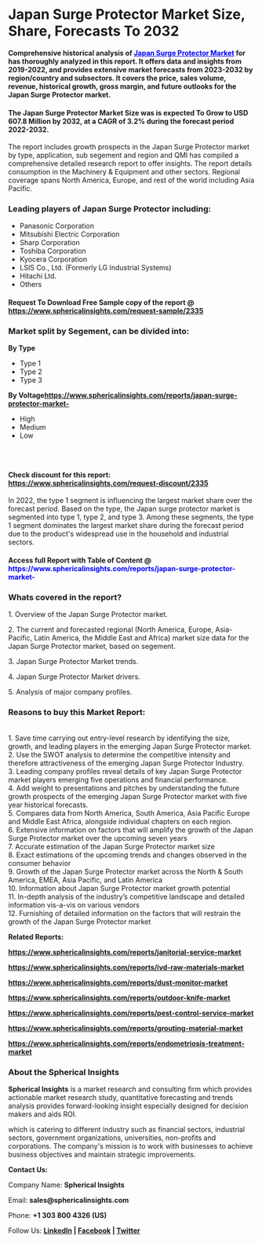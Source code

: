 <h1 class="news-post-title">Japan Surge Protector Market Size, Share, Forecasts To 2032</h1>
<p><strong>Comprehensive historical analysis of&nbsp;<span style="color: #0000ff;"><a style="color: #0000ff;" href="https://www.sphericalinsights.com/reports/japan-surge-protector-market-" target="_blank">Japan Surge Protector Market</a></span> for has thoroughly analyzed in this report. It offers data and insights from 2019-2022, and provides extensive market forecasts from 2023-2032 by region/country and subsectors. It covers the price, sales volume, revenue, historical growth, gross margin, and future outlooks for the Japan Surge Protector market.</strong></p>
<h4><strong>The Japan Surge Protector Market Size was is expected To Grow to USD 607.8 Million by 2032, at a CAGR of 3.2% during the forecast period 2022-2032. </strong></h4>
<p>The report includes growth prospects in the Japan Surge Protector market by type, application, sub segement and region and QMI has compiled a comprehensive detailed research report to offer insights. The report details consumption in the Machinery &amp; Equipment and other sectors. Regional coverage spans North America, Europe, and rest of the world including Asia Pacific.</p>
<h3><strong>Leading players of Japan Surge Protector including:</strong></h3>
<ul>
<li>Panasonic Corporation</li>
<li>Mitsubishi Electric Corporation</li>
<li>Sharp Corporation</li>
<li>Toshiba Corporation</li>
<li>Kyocera Corporation</li>
<li>LSIS Co., Ltd. (Formerly LG Industrial Systems)</li>
<li>Hitachi Ltd.</li>
<li>Others</li>
</ul>
<h4>Request To Download Free Sample copy of the report  @ <a href="https://www.sphericalinsights.com/request-sample/2335" target="_blank">https://www.sphericalinsights.com/request-sample/2335</a></h4>
<h3><strong>Market split by Segement, can be divided into:</strong></h3>
<p><strong>By Type</strong></p>
<ul>
<li>Type 1</li>
<li>Type 2</li>
<li>Type 3</li>
</ul>
<p><strong>By Voltage<a href="https://www.sphericalinsights.com/reports/japan-surge-protector-market-" target="_blank">https://www.sphericalinsights.com/reports/japan-surge-protector-market-</a></strong></p>
<ul>
<li>High</li>
<li>Medium</li>
<li>Low</li>
</ul>
<h3>&nbsp;</h3>
<h4>Check discount for this report: <a href="https://www.sphericalinsights.com/request-discount/2335" target="_blank">https://www.sphericalinsights.com/request-discount/2335</a></h4>
<p>In 2022, the type 1 segment is influencing the largest market share over the forecast period. Based on the type, the Japan surge protector market is segmented into type 1, type 2, and type 3. Among these segments, the type 1 segment dominates the largest market share during the forecast period due to the product's widespread use in the household and industrial sectors.</p>
<h4>Access full Report with Table of Content @ <span style="color: #0000ff;"><a style="color: #0000ff;">https://www.sphericalinsights.com/reports/japan-surge-protector-market-</a></span></h4>
<h3><strong>Whats covered in the report?</strong></h3>
<p>1. Overview of the Japan Surge Protector market.</p>
<p>2. The current and forecasted regional (North America, Europe, Asia-Pacific, Latin America, the Middle East and Africa) market size data for the Japan Surge Protector market, based on segement.</p>
<p>3. Japan Surge Protector Market trends.</p>
<p>4. Japan Surge Protector Market drivers.</p>
<p>5. Analysis of major company profiles.</p>
<h3><strong>Reasons to buy this Market Report:</strong></h3>
<p><br /> 1. Save time carrying out entry-level research by identifying the size, growth, and leading players in the emerging Japan Surge Protector market.<br /> 2. Use the SWOT analysis to determine the competitive intensity and therefore attractiveness of the emerging Japan Surge Protector Industry.<br /> 3. Leading company profiles reveal details of key Japan Surge Protector market players emerging five operations and financial performance.<br /> 4. Add weight to presentations and pitches by understanding the future growth prospects of the emerging Japan Surge Protector market with five year historical forecasts.<br /> 5. Compares data from North America, South America, Asia Pacific Europe and Middle East Africa, alongside individual chapters on each region.<br /> 6. Extensive information on factors that will amplify the growth of the Japan Surge Protector market over the upcoming seven years<br /> 7. Accurate estimation of the Japan Surge Protector market size <br /> 8. Exact estimations of the upcoming trends and changes observed in the consumer behavior <br /> 9. Growth of the Japan Surge Protector market across the North &amp; South America, EMEA, Asia Pacific, and Latin America<br /> 10. Information about Japan Surge Protector market growth potential<br /> 11. In-depth analysis of the industry&rsquo;s competitive landscape and detailed information vis-a-vis on various vendors<br /> 12. Furnishing of detailed information on the factors that will restrain the growth of the Japan Surge Protector market</p>
<p><strong>Related Reports:</strong></p>
<p><strong><a href="https://www.sphericalinsights.com/reports/janitorial-service-market">https://www.sphericalinsights.com/reports/janitorial-service-market</a> </strong></p>
<p><strong><a href="https://www.sphericalinsights.com/reports/ivd-raw-materials-market">https://www.sphericalinsights.com/reports/ivd-raw-materials-market</a> </strong></p>
<p><strong><a href="https://www.sphericalinsights.com/reports/dust-monitor-market">https://www.sphericalinsights.com/reports/dust-monitor-market</a> </strong></p>
<p><strong><a href="https://www.sphericalinsights.com/reports/outdoor-knife-market">https://www.sphericalinsights.com/reports/outdoor-knife-market</a> </strong></p>
<p><strong><a href="https://www.sphericalinsights.com/reports/pest-control-service-market">https://www.sphericalinsights.com/reports/pest-control-service-market</a> </strong></p>
<p><strong><a href="https://www.sphericalinsights.com/reports/grouting-material-market">https://www.sphericalinsights.com/reports/grouting-material-market</a> </strong></p>
<p><strong><a href="https://www.sphericalinsights.com/reports/endometriosis-treatment-market">https://www.sphericalinsights.com/reports/endometriosis-treatment-market</a> </strong></p>
<h3><strong>About the Spherical Insights</strong></h3>
<p><strong>Spherical Insights</strong> is a market research and consulting firm which provides actionable market research study, quantitative forecasting and trends analysis provides forward-looking insight especially designed for decision makers and aids ROI.</p>
<p>which is catering to different industry such as financial sectors, industrial sectors, government organizations, universities, non-profits and corporations. The company's mission is to work with businesses to achieve business objectives and maintain strategic improvements.</p>
<p><strong>Contact Us:</strong></p>
<p>Company Name: <strong>Spherical Insights</strong></p>
<p>Email: <strong>sales@sphericalinsights.com</strong></p>
<p>Phone: <strong>+1 303 800 4326 (US)</strong></p>
<p>Follow Us: <strong><a href="https://www.linkedin.com/company/spherical-insight/"><u>LinkedIn</u></a> | <a href="https://www.facebook.com/sphericalinsights22"><u>Facebook</u></a> | <a href="https://twitter.com/SInsights_US"><u>Twitter</u></a></strong></p>
